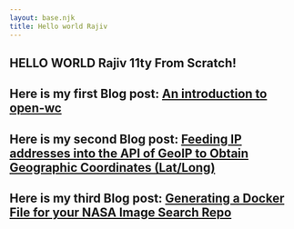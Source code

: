 ```yaml
---
layout: base.njk
title: Hello world Rajiv
---
```

## **HELLO WORLD Rajiv 11ty From Scratch!**

## Here is my first Blog post: [An introduction to open-wc](src\blogPosts\firstPost.md)

## Here is my second Blog post: [Feeding IP addresses into the API of GeoIP to Obtain Geographic Coordinates (Lat/Long)](src/blogPosts/secondPost/)

## Here is my third Blog post: [Generating a Docker File for your NASA Image Search Repo](/blogPosts/thirdPost/)



